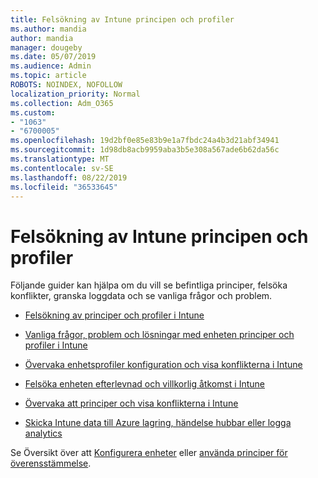 ```yaml
---
title: Felsökning av Intune principen och profiler
ms.author: mandia
author: mandia
manager: dougeby
ms.date: 05/07/2019
ms.audience: Admin
ms.topic: article
ROBOTS: NOINDEX, NOFOLLOW
localization_priority: Normal
ms.collection: Adm_O365
ms.custom:
- "1063"
- "6700005"
ms.openlocfilehash: 19d2bf0e85e83b9e1a7fbdc24a4b3d21abf34941
ms.sourcegitcommit: 1d98db8acb9959aba3b5e308a567ade6b62da56c
ms.translationtype: MT
ms.contentlocale: sv-SE
ms.lasthandoff: 08/22/2019
ms.locfileid: "36533645"
---
```

# <a name="troubleshooting-intune-policy-and-profiles"></a>Felsökning av Intune principen och profiler

Följande guider kan hjälpa om du vill se befintliga principer, felsöka konflikter, granska loggdata och se vanliga frågor och problem.

- [Felsökning av principer och profiler i Intune](https://docs.microsoft.com/intune/troubleshoot-policies-in-microsoft-intune)

- [Vanliga frågor, problem och lösningar med enheten principer och profiler i Intune](https://docs.microsoft.com/intune/device-profile-troubleshoot)

- [Övervaka enhetsprofiler konfiguration och visa konflikterna i Intune](https://docs.microsoft.com/intune/device-profile-monitor)

- [Felsöka enheten efterlevnad och villkorlig åtkomst i Intune](https://docs.microsoft.com/intune/troubleshoot-conditional-access)

- [Övervaka att principer och visa konflikterna i Intune](https://docs.microsoft.com/intune/compliance-policy-monitor)

- [Skicka Intune data till Azure lagring, händelse hubbar eller logga analytics](https://docs.microsoft.com/intune/review-logs-using-azure-monitor)

Se Översikt över att [Konfigurera enheter](https://docs.microsoft.com/intune/device-profiles) eller [använda principer för överensstämmelse](https://docs.microsoft.com/intune/device-compliance-get-started).